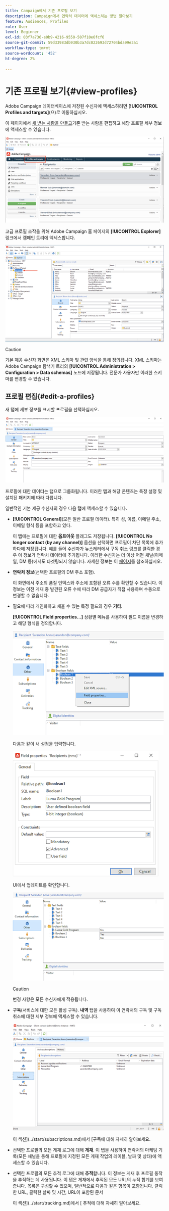 ```yaml
---
title: Campaign에서 기존 프로필 보기
description: Campaign에서 연락처 데이터에 액세스하는 방법 알아보기
feature: Audiences, Profiles
role: User
level: Beginner
exl-id: 03f7a736-e0b9-4216-9550-507f10e6fcf6
source-git-commit: 59d33983db930b3a7dc022693d72704bda99e3a1
workflow-type: tm+mt
source-wordcount: '452'
ht-degree: 2%

---
```


# 기존 프로필 보기{#view-profiles}

Adobe Campaign 데이터베이스에 저장된 수신자에 액세스하려면 **[!UICONTROL Profiles and targets]**(으)로 이동하십시오.

이 페이지에서 [새 받는 사람을 만들고](create-profiles.md)기존 받는 사람을 편집하고 해당 프로필 세부 정보에 액세스할 수 있습니다.

![](assets/profiles-and-targets.png)

고급 프로필 조작을 위해 Adobe Campaign 홈 페이지의 **[!UICONTROL Explorer]** 링크에서 캠페인 트리에 액세스합니다.

![](assets/recipients-in-explorer.png)


>[!CAUTION]
>
>기본 제공 수신자 화면은 XML 스키마 및 관련 양식을 통해 정의됩니다. XML 스키마는 Adobe Campaign 탐색기 트리의 **[!UICONTROL Administration > Configuration > Data schemas]** 노드에 저장됩니다. 전문가 사용자만 이러한 스키마를 변경할 수 있습니다.
>

## 프로필 편집{#edit-a-profiles}

새 탭에 세부 정보를 표시할 프로필을 선택하십시오.

![](assets/edit-a-profile.png)

프로필에 대한 데이터는 탭으로 그룹화됩니다. 이러한 탭과 해당 콘텐츠는 특정 설정 및 설치된 패키지에 따라 다릅니다.

일반적인 기본 제공 수신자의 경우 다음 탭에 액세스할 수 있습니다.

* **[!UICONTROL General]**(모든 일반 프로필 데이터). 특히 성, 이름, 이메일 주소, 이메일 형식 등을 포함하고 있다.

  이 탭에는 프로필에 대한 **옵트아웃** 플래그도 저장됩니다. **[!UICONTROL No longer contact (by any channel)]** 옵션을 선택하면 프로필이 차단 목록에 추가하다에 저장됩니다. 예를 들어 수신자가 뉴스레터에서 구독 취소 링크를 클릭한 경우 이 정보가 연락처 데이터에 추가됩니다. 이러한 수신자는 더 이상 어떤 채널(이메일, DM 등)에서도 타겟팅되지 않습니다. 자세한 정보는 이 [페이지](../send/quarantines.md)를 참조하십시오.

* **연락처 정보**(선택한 프로필의 DM 주소 포함).

  이 화면에서 주소의 품질 인덱스와 주소에 포함된 오류 수를 확인할 수 있습니다. 이 정보는 이전 게재 중 발견된 오류 수에 따라 DM 공급자가 직접 사용하며 수동으로 변경할 수 없습니다.

* 필요에 따라 개인화하고 채울 수 있는 특정 필드의 경우 **기타**.

  **[!UICONTROL Field properties…]** 상황별 메뉴를 사용하여 필드 이름을 변경하고 해당 형식을 정의합니다.

  ![](assets/other-tab-field-properties.png)

  다음과 같이 새 설정을 입력합니다.

  ![](assets/change-field-properties.png)

  UI에서 업데이트를 확인합니다.

  ![](assets/other-tab-updated.png)


  >[!CAUTION]
  >변경 사항은 모든 수신자에게 적용됩니다.
  >


* **구독**(서비스에 대한 모든 활성 구독). **내역** 탭을 사용하여 이 연락처의 구독 및 구독 취소에 대한 세부 정보에 액세스할 수 있습니다.

  ![](assets/subscription-tab.png)

  이 섹션](../start/subscriptions.md)에서 [구독에 대해 자세히 알아보세요.

* 선택한 프로필의 모든 게재 로그에 대해 **게재**. 이 탭을 사용하여 연락처의 마케팅 기록(모든 채널을 통해 프로필에 지정된 모든 게재 작업의 레이블, 날짜 및 상태)에 액세스할 수 있습니다.


* 선택한 프로필의 모든 추적 로그에 대해 **추적**&#x200B;합니다. 이 정보는 게재 후 프로필 동작을 추적하는 데 사용됩니다. 이 탭은 게재에서 추적된 모든 URL의 누적 합계를 보여줍니다. 목록은 구성할 수 있으며, 일반적으로 다음과 같은 항목이 포함됩니다. 클릭한 URL, 클릭한 날짜 및 시간, URL이 포함된 문서

  이 섹션](../start/tracking.md)에서 [ 추적에 대해 자세히 알아보세요.
